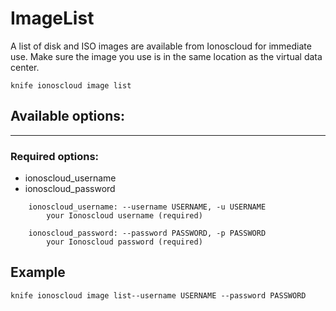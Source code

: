 # ImageList

A list of disk and ISO images are available from Ionoscloud for immediate use. Make sure the image you use is in the same location as the virtual data center.

```text
knife ionoscloud image list
```

## Available options:
---

### Required options:

* ionoscloud_username
* ionoscloud_password

```text
    ionoscloud_username: --username USERNAME, -u USERNAME
        your Ionoscloud username (required)

    ionoscloud_password: --password PASSWORD, -p PASSWORD
        your Ionoscloud password (required)

```

## Example

```text
knife ionoscloud image list--username USERNAME --password PASSWORD
```
